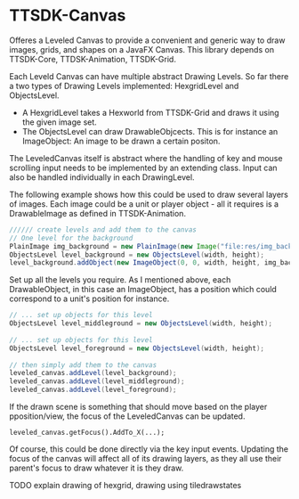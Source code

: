 # TTSDK-Canvas

Offeres a Leveled Canvas to provide a convenient and generic way to draw images, grids, and shapes on a JavaFX Canvas. This library depends on TTSDK-Core, TTDSK-Animation, TTSDK-Grid.

Each Leveld Canvas can have multiple abstract Drawing Levels. So far there a two types of Drawing Levels implemented: HexgridLevel and ObjectsLevel.
  - A HexgridLevel takes a Hexworld from TTSDK-Grid and draws it using the given image set.
  - The ObjectsLevel can draw DrawableObjcects. This is for instance an ImageObject: An image to be drawn a certain positon.
  
The LeveledCanvas itself is abstract where the handling of key and mouse scrolling input needs to be implemented by an extending class. Input can also be handled individually in each DrawingLevel.

The following example shows how this could be used to draw several layers of images. Each image could be a unit or player object - all it requires is a DrawableImage as defined in TTSDK-Animation.

```java
////// create levels and add them to the canvas
// One level for the background
PlainImage img_background = new PlainImage(new Image("file:res/img_background.png"));
ObjectsLevel level_background = new ObjectsLevel(width, height);
level_background.addObject(new ImageObject(0, 0, width, height, img_background ));
```

Set up all the levels you require. As I mentioned above, each DrawableObject, in this case an ImageObject, has a position which could correspond to a unit's position for instance.

```java
// ... set up objects for this level
ObjectsLevel level_middleground = new ObjectsLevel(width, height);
		
// ... set up objects for this level
ObjectsLevel level_foreground = new ObjectsLevel(width, height);
		
// then simply add them to the canvas
leveled_canvas.addLevel(level_background);
leveled_canvas.addLevel(level_middleground);
leveled_canvas.addLevel(level_foreground);
```

If the drawn scene is something that should move based on the player pposition/view, the focus of the LeveledCanvas can be updated.
```
leveled_canvas.getFocus().AddTo_X(...);
```
Of course, this could be done directly via the key input events. Updating the focus of the canvas will affect all of its drawing layers, as they all use their parent's focus to draw whatever it is they draw.


TODO explain drawing of hexgrid, drawing using tiledrawstates
